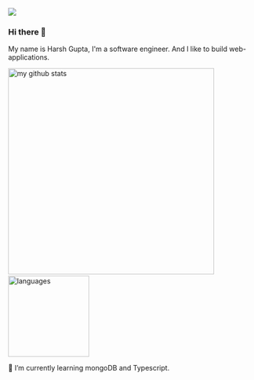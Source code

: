 [<img src="https://img.shields.io/badge/linkedin-%230077B5.svg?&style=for-the-badge&logo=linkedin&logoColor=white" />](https://www.linkedin.com/in/harsh-g-32ba46b2/) 

### Hi there 👋

My name is Harsh Gupta, I'm a software engineer. And I like to build web-applications.

<p>
<img src="https://github-readme-stats.vercel.app/api?username=harshgupta97&show_icons=true&theme=tokyonight" alt="my github stats" width="420"/>&nbsp;
<img src="https://github-readme-stats.vercel.app/api/top-langs/?username=harshgupta97&layout=compact&theme=tokyonight" alt="languages" height="165">
</p>

🌱 I’m currently learning mongoDB and Typescript.
<!--
**harshgupta97/harshgupta97** is a ✨ _special_ ✨ repository because its `README.md` (this file) appears on your GitHub profile.

Here are some ideas to get you started:

- 🔭 I’m currently working on ...
- 🌱 I’m currently learning ...
- 👯 I’m looking to collaborate on ...
- 🤔 I’m looking for help with ...
- 💬 Ask me about ...
- 📫 How to reach me: ...
- 😄 Pronouns: ...
- ⚡ Fun fact: ...
-->
